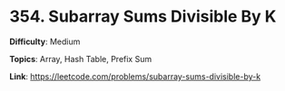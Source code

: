 # 354. Subarray Sums Divisible By K

**Difficulty**: Medium

**Topics**: Array, Hash Table, Prefix Sum

**Link**: https://leetcode.com/problems/subarray-sums-divisible-by-k
